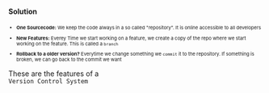 #### Solution

<div style="font-size:0.6666em">

- **One Sourcecode:**<!-- .element class="blue" -->
  We keep the code always in a so called "repository"<!-- .element class="red" -->. It is online accessible to all developers

- **New Features:**<!-- .element class="green" -->
  Everey Time we start working on a feature, we create a copy of the repo where we start working
  on the feature. This is called a `branch`<!-- .element class="red" -->

- **Rollback to a older version?**<!-- .element class="yellow" -->
  Everytime we change something we `commit`<!-- .element class="red" --> it to the repository.
  If something is broken, we can go back to the commit we want

</div>

These are the features of a<br/>
`Version Control System`<!-- .element class="red" -->
